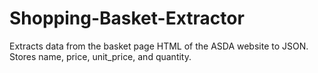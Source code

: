 # Shopping-Basket-Extractor
Extracts data from the basket page HTML of the ASDA website to JSON. Stores name, price, unit_price, and quantity. 
